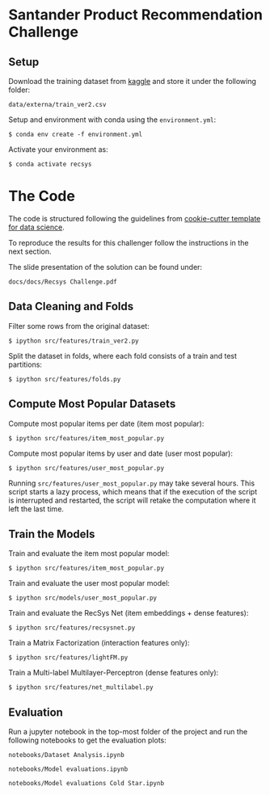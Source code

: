 Santander Product Recommendation Challenge
==========================================

Setup
------
Download the training dataset from [kaggle](https://www.kaggle.com/c/santander-product-recommendation/data) and store it under the following folder:
```
data/externa/train_ver2.csv
```

Setup and environment with conda using the `environment.yml`:
```
$ conda env create -f environment.yml
```

Activate your environment as:
```
$ conda activate recsys
```

The Code
=========
The code is structured following the guidelines from [cookie-cutter template for data science](https://github.com/drivendata/cookiecutter-data-science).

To reproduce the results for this challenger follow the instructions in the next section.

The slide presentation of the solution can be found under:

```
docs/docs/Recsys Challenge.pdf
```

Data Cleaning and Folds
------------------------

Filter some rows from the original dataset:
```
$ ipython src/features/train_ver2.py
```

Split the dataset in folds, where each fold consists of a train and test partitions:
```
$ ipython src/features/folds.py
```

Compute Most Popular Datasets
------------------------------
Compute most popular items per date (item most popular):
```
$ ipython src/features/item_most_popular.py
```

Compute most popular items by user and date (user most popular):
```
$ ipython src/features/user_most_popular.py
```
Running `src/features/user_most_popular.py` may take several hours. This script starts a lazy process, which means that if the execution of the script is interrupted and restarted, the script will retake the computation where it left the last time.

Train the Models
-------------
Train and evaluate the item most popular model:
```
$ ipython src/features/item_most_popular.py
```
Train and evaluate the user most popular model:
```
$ ipython src/models/user_most_popular.py
```
Train and evaluate the RecSys Net (item embeddings + dense features):
```
$ ipython src/features/recsysnet.py
```
Train a Matrix Factorization (interaction features only):
```
$ ipython src/features/lightFM.py
```
Train a Multi-label Multilayer-Perceptron (dense features only):
```
$ ipython src/features/net_multilabel.py
```

Evaluation
------------
Run a jupyter notebook in the top-most folder of the project and run the following notebooks to get the
evaluation plots:
```
notebooks/Dataset Analysis.ipynb             
```

```
notebooks/Model evaluations.ipynb
```

```
notebooks/Model evaluations Cold Star.ipynb  
```
